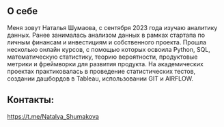 ## О себе
Меня зовут Наталья Шумаова, с сентября 2023 года изучаю аналитику данных. Ранее занималась анализом данных в рамках стартапа по личным финансам и инвестициям и собственного проекта.
Прошла несколько онлайн курсов, с помощью которых освоила Python, SQL, математическую статистику, теорию вероятности, продуктовые метрики и фреймворки для развития продукта. 
На академических проектах практиковалась в проведение статистических тестов, создании дашбордов в Tableau, использовании GIT и AIRFLOW.

## Контакты:

https://t.me/Natalya_Shumakova 
